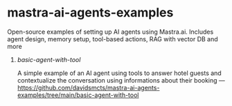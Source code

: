# mastra-ai-agents-examples

Open-source examples of setting up AI agents using Mastra.ai. Includes agent design, memory setup, tool-based actions, RAG with vector DB and more

1. _basic-agent-with-tool_

   A simple example of an AI agent using tools to answer hotel guests and contextualize the conversation using informations about their booking — https://github.com/davidsmcts/mastra-ai-agents-examples/tree/main/basic-agent-with-tool
